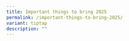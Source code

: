 ```yaml
---
title: Important things to bring 2025
permalink: /important-things-to-bring-2025/
variant: tiptap
description: ""
---
```

